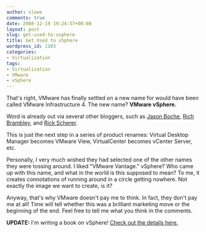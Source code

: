 ```yaml
---
author: slowe
comments: true
date: 2008-12-19 19:24:57+00:00
layout: post
slug: get-used-to-vsphere
title: Get Used to vSphere
wordpress_id: 1103
categories:
- Virtualization
tags:
- Virtualization
- VMware
- vSphere
---
```


That's right, VMware has finally settled on a new name for would have been called VMware Infrastructure 4. The new name? **VMware vSphere.**

Word is already out via several other bloggers, such as [Jason Boche](http://www.boche.net/blog/?p=720), [Rich Brambley](http://vmetc.com/2008/12/19/vmware-virtual-infrastructure-to-be-renamed-vsphere/), and [Rick Scherer](http://vmwaretips.com/wp/2008/12/19/the-new-name-for-vmware-virtual-infrastructure/).

This is just the next step in a series of product renames: Virtual Desktop Manager becomes VMware View, VirtualCenter becomes vCenter Server, etc.

Personally, I very much wished they had selected one of the other names they were tossing around. I liked "VMware Vantage." vSphere? Who came up with this name, and what in the world is this supposed to mean? To me, it creates connotations of running around in a circle getting nowhere. Not exactly the image we want to create, is it?

Anyway, that's why VMware doesn't pay me to think. In fact, they don't pay me at all! Time will tell whether this was a brilliant marketing move or the beginning of the end. Feel free to tell me what you think in the comments.

**UPDATE:** I'm writing a book on vSphere! [Check out the details here.](http://blog.scottlowe.org/2008/12/19/get-used-to-vsphere/)
